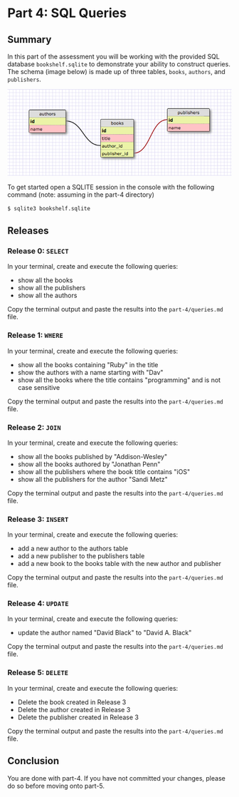 # Part 4: SQL Queries

## Summary

In this part of the assessment you will be working with the provided SQL database
`bookshelf.sqlite` to demonstrate your ability to construct queries. The schema
(image below) is made up of three tables, `books`, `authors`, and `publishers`.

![Schema](data/schema.png)

To get started open a SQLITE session in the console with the following command
(note: assuming in the part-4 directory)

```bash
$ sqlite3 bookshelf.sqlite
```

## Releases

### Release 0: `SELECT`

In your terminal, create and execute the following queries:

- show all the books
- show all the publishers
- show all the authors

Copy the terminal output and paste the results into the `part-4/queries.md` file.

### Release 1: `WHERE`

In your terminal, create and execute the following queries:
- show all the books containing "Ruby" in the title
- show the authors with a name starting with "Dav"
- show all the books where the title contains "programming" and is not case sensitive

Copy the terminal output and paste the results into the `part-4/queries.md` file.

### Release 2: `JOIN`

In your terminal, create and execute the following queries:
- show all the books published by "Addison-Wesley"
- show all the books authored by "Jonathan Penn"
- show all the publishers where the book title contains "iOS"
- show all the publishers for the author "Sandi Metz"

Copy the terminal output and paste the results into the `part-4/queries.md` file.

### Release 3: `INSERT`

In your terminal, create and execute the following queries:
- add a new author to the authors table
- add a new publisher to the publishers table
- add a new book to the books table with the new author and publisher

Copy the terminal output and paste the results into the `part-4/queries.md` file.

### Release 4: `UPDATE`

In your terminal, create and execute the following queries:
- update the author named "David Black" to "David A. Black"

Copy the terminal output and paste the results into the `part-4/queries.md` file.

### Release 5: `DELETE`

In your terminal, create and execute the following queries:
- Delete the book created in Release 3
- Delete the author created in Release 3
- Delete the publisher created in Release 3

Copy the terminal output and paste the results into the `part-4/queries.md` file.

## Conclusion

You are done with part-4. If you have not committed your changes, please do so before moving onto part-5.
